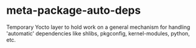 meta-package-auto-deps
======================

Temporary Yocto layer to hold work on a general mechanism for handling 'automatic' dependencies like shlibs, pkgconfig, kernel-modules, python, etc.

